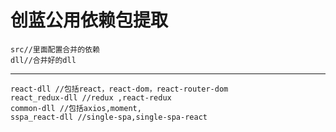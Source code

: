 # 创蓝公用依赖包提取

```
src//里面配置合并的依赖
dll//合并好的dll
```

---

```
react-dll //包括react，react-dom，react-router-dom
react_redux-dll //redux ,react-redux
common-dll //包括axios,moment,
sspa_react-dll //single-spa,single-spa-react

```
